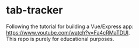 # tab-tracker
Following the tutorial for building a Vue/Express app: https://www.youtube.com/watch?v=Fa4cRMaTDUI.  
This repo is purely for educational purposes.  
